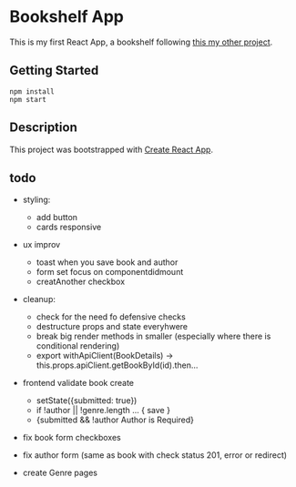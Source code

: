 # Bookshelf App

This is my first React App, a bookshelf following [this my other project](https://pacific-hamlet-13856.herokuapp.com/).

## Getting Started

```
npm install
npm start
```

## Description

This project was bootstrapped with [Create React App](https://github.com/facebook/create-react-app).

## todo

- styling:

  - add button
  - cards responsive

- ux improv

  - toast when you save book and author
  - form set focus on componentdidmount
  - creatAnother checkbox

- cleanup:

  - check for the need fo defensive checks
  - destructure props and state everyhwere
  - break big render methods in smaller (especially where there is conditional rendering)
  - export withApiClient(BookDetails) -> this.props.apiClient.getBookById(id).then...

- frontend validate book create
  - setState({submitted: true})
  - if !author || !genre.length ... { save }
  - {submitted && !author <ValidationFeedback>Author is Required</ValidationFeedback>}
- fix book form checkboxes
- fix author form (same as book with check status 201, error or redirect)
- create Genre pages
